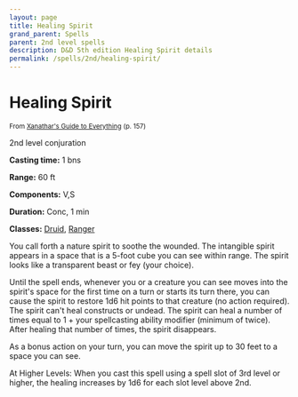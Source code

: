 ```yaml
---
layout: page
title: Healing Spirit
grand_parent: Spells
parent: 2nd level spells 
description: D&D 5th edition Healing Spirit details
permalink: /spells/2nd/healing-spirit/
---
```


# Healing Spirit

<small>From <a target="_blank" href="https://dnd.wizards.com/products/tabletop-games/rpg-products/xanathars-guide-everything">Xanathar's Guide to Everything</a> (p. 157)</small>

2nd level conjuration

**Casting time:** 1 bns

**Range:** 60 ft

**Components:** V,S 

**Duration:** Conc, 1 min

**Classes:** [Druid](/classes/druid/), [Ranger](/classes/ranger/)

You call forth a nature spirit to soothe the wounded. The intangible spirit appears in a space that is a 5-foot cube you can see within range. The spirit looks like a transparent beast or fey (your choice).

   Until the spell ends, whenever you or a creature you can see moves into the spirit's space for the first time on a turn or starts its turn there, you can cause the spirit to restore 1d6 hit points to that creature (no action required). The spirit can't heal constructs or undead. The spirit can heal a number of times equal to 1 + your spellcasting ability modifier (minimum of twice). After healing that number of times, the spirit disappears.

   As a bonus action on your turn, you can move the spirit up to 30 feet to a space you can see.

   At Higher Levels: When you cast this spell using a spell slot of 3rd level or higher, the healing increases by 1d6 for each slot level above 2nd.